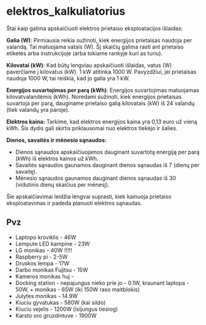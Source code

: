 # elektros_kalkuliatorius

Štai kaip galima apskaičiuoti elektros prietaiso eksploatacijos išlaidas:

**Galia (W)**: Pirmiausia reikia sužinoti, kiek energijos prietaisas naudoja per valandą. Tai matuojama vatais (W). Šį skaičių galima rasti ant prietaiso etiketės arba instrukcijoje (arba tokiame rankyje kuri as turiu).

**Kilovatai (kW)**: Kad būtų lengviau apskaičiuoti išlaidas, vatus (W) paverčiame į kilovatus (kW). 1 kW atitinka 1000 W. Pavyzdžiui, jei prietaisas naudoja 1000 W, tai reiškia, kad jo galia yra 1 kW.

**Energijos suvartojimas per parą (kWh)**: Energijos suvartojimas matuojamas kilovatvalandėmis (kWh). Norėdami sužinoti, kiek energijos prietaisas suvartoja per parą, dauginame prietaiso galią kilovatais (kW) iš 24 valandų (tiek valandų yra paroje).

**Elektros kaina:** Tarkime, kad elektros energijos kaina yra 0,13 euro už vieną kWh. Šis dydis gali skirtis priklausomai nuo elektros tiekėjo ir šalies.

**Dienos, savaitės ir mėnesio sąnaudos:**

- Dienos sąnaudos apskaičiuojamos dauginant suvartotą energiją per parą (kWh) iš elektros kainos už kWh.
- Savaitės sąnaudos gaunamos dauginant dienos sąnaudas iš 7 (dienų per savaitę).
- Mėnesio sąnaudos gaunamos dauginant dienos sąnaudas iš 30 (vidutinis dienų skaičius per mėnesį).

Šie apskaičiavimai leidžia lengvai suprasti, kiek kainuoja prietaiso eksploatavimas ir padeda planuoti elektros sąnaudas.

## Pvz
- Laptopo kroviklis - 46W
- Lempute LED kampine - 23W
- LG monikas - 40W !!!!!
- Raspberry pi - 2-5W
- Druskos lempa - 17W
- Darbo monikas Fujitsu - 15W
- Kameros monikas huj - 
- Docking station - nepajungus nieko prie jo - 0.1W, kraunant laptopa - 50W, + monikas - 65W (iki 150W raso maitblokis)
- Julytes monikas - 14.9W
- Kiuciu gyvatukas - 580W (kai sildo)
- Kiuciu vejelis - 1200W (isijungus tiesiog)
- Karsto oro gruzdintuve - 1900W



